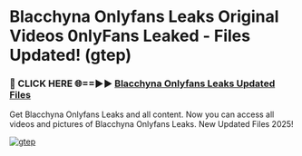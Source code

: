 # Blacchyna Onlyfans Leaks Original Videos 0nlyFans Leaked - Files Updated! (gtep)

<h3>🔴 CLICK HERE 🌐==►► <a href="https://tinyurl.com/4seja8ks" rel="nofollow">Blacchyna Onlyfans Leaks Updated Files</a></h3>

Get Blacchyna Onlyfans Leaks and all content. Now you can access all videos and pictures of Blacchyna Onlyfans Leaks. New Updated Files 2025!

[![gtep](https://i.imgur.com/EWjZXRe.gif)](https://tinyurl.com/4seja8ks)
